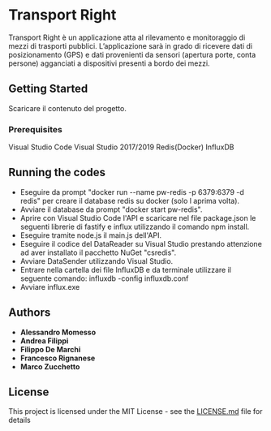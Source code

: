 # Transport Right

Transport Right è un applicazione atta al rilevamento e monitoraggio di mezzi di trasporti pubblici. L’applicazione sarà in grado di ricevere dati di posizionamento (GPS) e dati provenienti da sensori (apertura porte, conta persone) agganciati a dispositivi presenti a bordo dei mezzi.

## Getting Started

Scaricare il contenuto del progetto.

### Prerequisites

Visual Studio Code
Visual Studio 2017/2019
Redis(Docker)
InfluxDB

## Running the codes

- Eseguire da prompt "docker run --name pw-redis -p 6379:6379 -d redis" per creare il database redis su docker (solo l aprima volta).
- Avviare il database da prompt "docker start pw-redis".
- Aprire con Visual Studio Code l'API e scaricare nel file package.json le seguenti librerie di fastify e influx utilizzando il comando npm install.
- Eseguire tramite node.js il main.js dell'API.
- Eseguire il codice del DataReader su Visual Studio prestando attenzione ad aver installato il pacchetto NuGet "csredis".
- Avviare DataSender utilizzando Visual Studio.
- Entrare nella cartella dei file InfluxDB e da terminale utilizzare il seguente comando: influxdb -config influxdb.conf
- Avviare influx.exe




## Authors

* **Alessandro Momesso**
* **Andrea Filippi**
* **Filippo De Marchi**
* **Francesco Rignanese**
* **Marco Zucchetto**

## License

This project is licensed under the MIT License - see the [LICENSE.md](LICENSE.md) file for details


